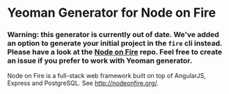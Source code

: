Yeoman Generator for Node on Fire
==============

### Warning: this generator is currently out of date. We've added an option to generate your initial project in the `fire` cli instead. Please have a look at the [Node on Fire](https://github.com/martijndeh/fire) repo. Feel free to create an issue if you prefer to work with Yeoman generator. 

Node on Fire is a full-stack web framework built on top of AngularJS, Express and PostgreSQL. See http://nodeonfire.org/.
